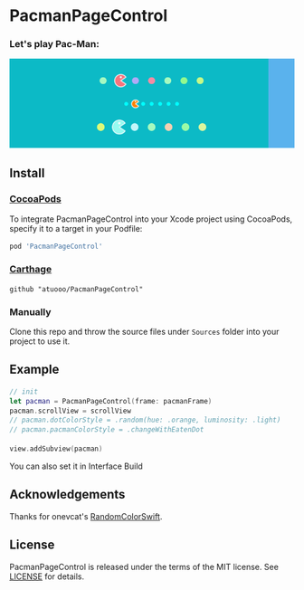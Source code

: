 # PacmanPageControl 

### Let's play Pac-Man:

<p align="left" >
  <img src="demo.gif" alt="demo" title="demo">
</p>

## Install

### [CocoaPods](https://cocoapods.org/)

To integrate PacmanPageControl into your Xcode project using CocoaPods, specify it to a target in your Podfile:

```ruby
pod 'PacmanPageControl'
```

### [Carthage](https://github.com/Carthage/Carthage)

```ogdl
github "atuooo/PacmanPageControl"
```

### Manually

Clone this repo and throw the source files under `Sources` folder into your project to use it.

## Example

```swift
// init 
let pacman = PacmanPageControl(frame: pacmanFrame)
pacman.scrollView = scrollView
// pacman.dotColorStyle = .random(hue: .orange, luminosity: .light)
// pacman.pacmanColorStyle = .changeWithEatenDot

view.addSubview(pacman)
```

You can also set it in Interface Build

## Acknowledgements

Thanks for onevcat's [RandomColorSwift](https://github.com/onevcat/RandomColorSwift).

## License

PacmanPageControl is released under the terms of the MIT license. See [LICENSE](LICENSE) for details.

